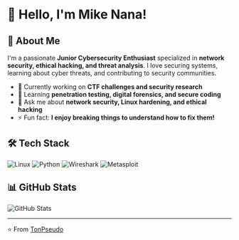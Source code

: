 # 👋 Hello, I'm Mike Nana!

## 🚀 About Me
I'm a passionate **Junior Cybersecurity Enthusiast** specialized in **network security, ethical hacking, and threat analysis**. I love securing systems, learning about cyber threats, and contributing to security communities.

- 🔭 Currently working on **CTF challenges and security research**
- 🌱 Learning **penetration testing, digital forensics, and secure coding**
- 💬 Ask me about **network security, Linux hardening, and ethical hacking**
- ⚡ Fun fact: **I enjoy breaking things to understand how to fix them!**

## 🛠 Tech Stack
![Linux](https://img.shields.io/badge/Linux-FCC624?style=for-the-badge&logo=linux&logoColor=black)
![Python](https://img.shields.io/badge/Python-3776AB?style=for-the-badge&logo=python&logoColor=white)
![Wireshark](https://img.shields.io/badge/Wireshark-1679A7?style=for-the-badge&logo=wireshark&logoColor=white)
![Metasploit](https://img.shields.io/badge/Metasploit-316192?style=for-the-badge&logo=metasploit&logoColor=white)

## 📊 GitHub Stats
![GitHub Stats](https://github-readme-stats.vercel.app/api?username=TonPseudo&show_icons=true&theme=radical)

---
⭐️ From [TonPseudo](https://github.com/TonPseudo)
